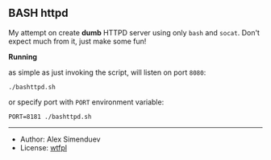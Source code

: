 BASH httpd
----------

My attempt on create **dumb** HTTPD server using only `bash` and `socat`.
Don't expect much from it, just make some fun!


**Running**

as simple as just invoking the script, will listen on port `8080`:

    ./bashttpd.sh

or specify port with `PORT` environment variable:

    PORT=8181 ./bashttpd.sh


---

- Author: Alex Simenduev
- License: [wtfpl](http://www.wtfpl.net/txt/copying/)

